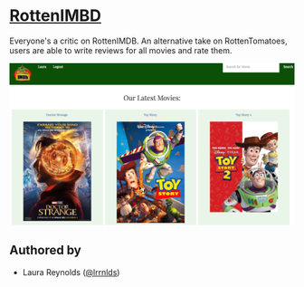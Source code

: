 # [RottenIMBD](http://rottenimdb.herokuapp.com/)

Everyone's a critic on RottenIMDB.  An alternative take on RottenTomatoes, users are able to write reviews for all movies and rate them.

![RottenIMDB App Snapshot](/public/rottenimdb.png)

## Authored by

* Laura Reynolds ([@lrrnlds](http://github.com/lrrnlds))


<!-- ## MVP functionalities

*


## App Usage Flow TBU

*  -->
